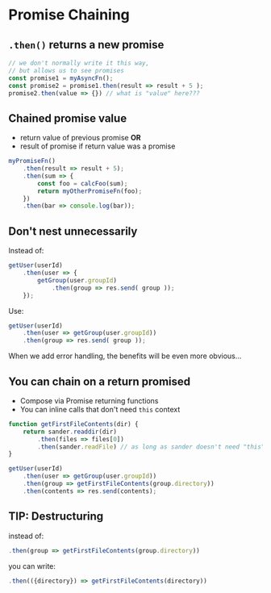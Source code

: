 # Promise Chaining

## `.then()` returns a new promise

```js
// we don't normally write it this way,
// but allows us to see promises
const promise1 = myAsyncFn();
const promise2 = promise1.then(result => result + 5 );
promise2.then(value => {}) // what is "value" here???
```

## Chained promise value

* return value of previous promise
__OR__
* result of promise if return value was a promise

```js
myPromiseFn()
	.then(result => result + 5);
	.then(sum => {
		const foo = calcFoo(sum);
		return myOtherPromiseFn(foo);
	})
	.then(bar => console.log(bar));
```

## Don't nest unnecessarily

Instead of:

```js
getUser(userId)
	.then(user => {
		getGroup(user.groupId)
			.then(group => res.send( group ));
	});
```

Use:

```js
getUser(userId)
	.then(user => getGroup(user.groupId))
	.then(group => res.send( group ));
```

When we add error handling, the benefits will be 
even more obvious...

## You can chain on a return promised

* Compose via Promise returning functions
* You can inline calls that don't need `this` context

```js
function getFirstFileContents(dir) {
	return sander.readdir(dir)
		.then(files => files[0])
		.then(sander.readFile) // as long as sander doesn't need "this"
}

getUser(userId)
	.then(user => getGroup(user.groupId))
	.then(group => getFirstFileContents(group.directory))
	.then(contents => res.send(contents);
```

## TIP: Destructuring

instead of:

```js
.then(group => getFirstFileContents(group.directory))
```

you can write:

```js
.then(({directory}) => getFirstFileContents(directory))
```



